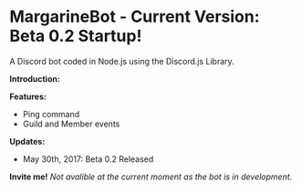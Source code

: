 # MargarineBot - Current Version: Beta 0.2 Startup!
A Discord bot coded in Node.js using the Discord.js Library.

<b>Introduction:</b>

<b>Features:</b>
- Ping command
- Guild and Member events

<b>Updates:</b>
- May 30th, 2017: Beta 0.2 Released

<b>Invite me!</b>
<i>Not avalible at the current moment as the bot is in development.</i>
